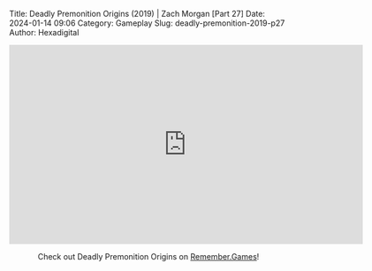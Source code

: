 Title: Deadly Premonition Origins (2019) | Zach Morgan [Part 27]
Date: 2024-01-14 09:06
Category: Gameplay
Slug: deadly-premonition-2019-p27
Author: Hexadigital

<center><iframe src="https://www.youtube.com/embed/4LcL18b_Df4?feature=oembed" allow="accelerometer; autoplay; encrypted-media; gyroscope; picture-in-picture" width="640" height="360" frameborder="0"></iframe>

Check out Deadly Premonition Origins on [Remember.Games](https://remember.games/game/3549/deadly-premonition-origins/)!</center>